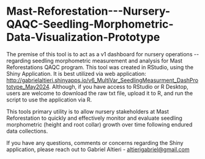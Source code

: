# Mast-Reforestation---Nursery-QAQC-Seedling-Morphometric-Data-Visualization-Prototype

The premise of this tool is to act as a v1 dashboard for nursery operations -- regarding seedling morphometric measurement and analysis for Mast Reforestations QAQC program. This tool was created in RStudio, using the Shiny Application. It is best utilized via web application: http://gabrielaltieri.shinyapps.io/v6_MultiVar_SeedlingMeasurment_DashPrototype_May2024. Although, if you have access to RStudio or R Desktop, users are welcome to download the raw txt file, upload it to R, and run the script to use the application via R.

This tools primary utility is to allow nursery stakeholders at Mast Reforestation to quickly and effectively monitor and evaluate seedling morphometric (height and root collar) growth over time following endured data collections.

If you have any questions, comments or concerns regarding the Shiny application, please reach out to Gabriel Altieri - altierigabriel@gmail.com

